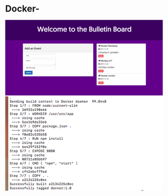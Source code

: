 # Docker-
![](https://raw.githubusercontent.com/brijthota/Docker-/master/screen%20shots/Screen%20Shot%202020-03-09%20at%207.22.51%20PM.png)
![](https://raw.githubusercontent.com/brijthota/Docker-/master/screen%20shots/Screen%20Shot%202020-03-09%20at%207.36.58%20PM.png)
